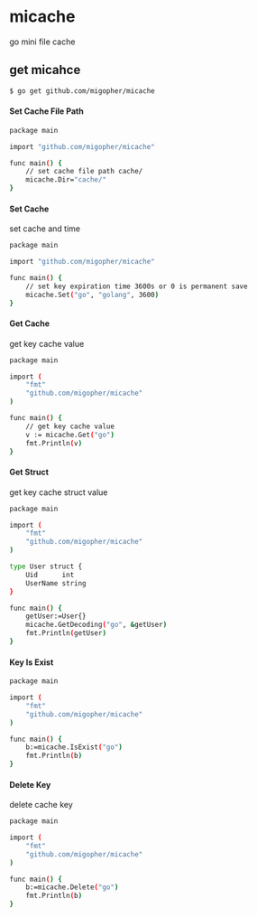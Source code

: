 # micache
go mini file cache 
## get micahce
````sh
$ go get github.com/migopher/micache
````
#### Set Cache File Path

````sh
package main

import "github.com/migopher/micache"

func main() {
	// set cache file path cache/
	micache.Dir="cache/"
}

````

#### Set Cache
set cache  and time
````sh
package main

import "github.com/migopher/micache"

func main() {
	// set key expiration time 3600s or 0 is permanent save
	micache.Set("go", "golang", 3600)
}

````

#### Get Cache
get key cache value
````sh
package main

import (
	"fmt"
	"github.com/migopher/micache"
)

func main() {
	// get key cache value
	v := micache.Get("go")
	fmt.Println(v)
}

````

#### Get Struct
get key cache struct value
````sh
package main

import (
	"fmt"
	"github.com/migopher/micache"
)

type User struct {
	Uid      int
	UserName string
}

func main() {
	getUser:=User{}
	micache.GetDecoding("go", &getUser)
	fmt.Println(getUser)
}

````

#### Key Is Exist 

````sh
package main

import (
	"fmt"
	"github.com/migopher/micache"
)

func main() {
	b:=micache.IsExist("go")
	fmt.Println(b)
}

````

#### Delete Key
delete cache key 
````sh
package main

import (
	"fmt"
	"github.com/migopher/micache"
)

func main() {
	b:=micache.Delete("go")
	fmt.Println(b)
}

````



